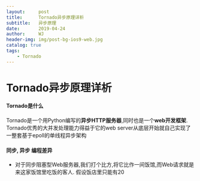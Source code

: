 ```yaml
---
layout:     post
title:      Tornado异步原理详析
subtitle:   异步原理
date:       2019-04-24
author:     WJ
header-img: img/post-bg-ios9-web.jpg
catalog: true
tags:
    - Tornado
---
```


# Tornado异步原理详析

#### Tornado是什么
Tornado是一个用Python编写的**异步HTTP服务器**,同时也是一个**web开发框架**.
Tornado优秀的大并发处理能力得益于它的web server从底层开始就自己实现了一整套基于epoll的单线程异步架构

#### 同步, 异步 编程差异
- 对于同步阻塞型Web服务器,我们打个比方,将它比作一间饭馆,而Web请求就是来这家饭馆里吃饭的客人. 假设饭店里只能有20
